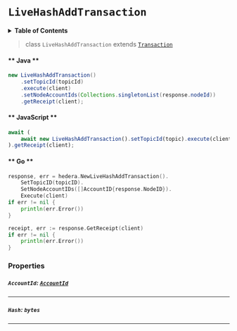 # `LiveHashAddTransaction`

<details>
<summary><b>Table of Contents</b></summary>

| Item | Java | JavaScript | Go
| - | - | - | - |
| [`AccountId`](#accountid-accountidreferencecryptocurrencyaccountidmd) | ✅ | ✅ | ✅
| [`Hash`](#hash-bytes) | ✅ | ✅ | ✅
</details>

> class `LiveHashAddTransaction` extends [`Transaction`](reference/Transaction.md)

<!-- tabs:start -->

#### ** Java **

```java
new LiveHashAddTransaction()
    .setTopicId(topicId)
    .execute(client)
    .setNodeAccountIds(Collections.singletonList(response.nodeId))
    .getReceipt(client);
```

#### ** JavaScript **

```js
await (
    await new LiveHashAddTransaction().setTopicId(topic).execute(client)
).getReceipt(client);
```

#### ** Go **

```go
response, err = hedera.NewLiveHashAddTransaction().
    SetTopicID(topicID).
    SetNodeAccountIDs([]AccountID{response.NodeID}).
    Execute(client)
if err != nil {
    println(err.Error())
}

receipt, err := response.GetReceipt(client)
if err != nil {
    println(err.Error())
}
```

<!-- tabs:end -->

### Properties

##### `AccountId`: [`AccountId`](reference/cryptocurrency/AccountId.md)

---

##### `Hash`: `bytes`

---


